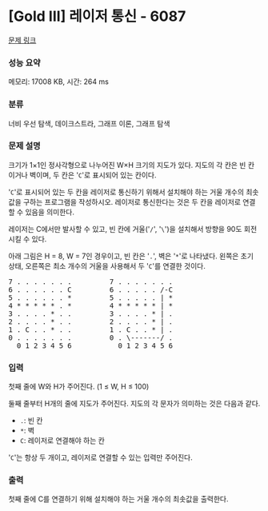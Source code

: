 # [Gold III] 레이저 통신 - 6087 

[문제 링크](https://www.acmicpc.net/problem/6087) 

### 성능 요약

메모리: 17008 KB, 시간: 264 ms

### 분류

너비 우선 탐색, 데이크스트라, 그래프 이론, 그래프 탐색

### 문제 설명

<p>크기가 1×1인 정사각형으로 나누어진 W×H 크기의 지도가 있다. 지도의 각 칸은 빈 칸이거나 벽이며, 두 칸은 '<code>C</code>'로 표시되어 있는 칸이다.</p>

<p>'<code>C</code>'로 표시되어 있는 두 칸을 레이저로 통신하기 위해서 설치해야 하는 거울 개수의 최솟값을 구하는 프로그램을 작성하시오. 레이저로 통신한다는 것은 두 칸을 레이저로 연결할 수 있음을 의미한다.</p>

<p>레이저는 C에서만 발사할 수 있고, 빈 칸에 거울('<code>/</code>', '<code>\</code>')을 설치해서 방향을 90도 회전시킬 수 있다. </p>

<p>아래 그림은 H = 8, W = 7인 경우이고, 빈 칸은 '<code>.</code>', 벽은 '<code>*</code>'로 나타냈다. 왼쪽은 초기 상태, 오른쪽은 최소 개수의 거울을 사용해서 두 '<code>C</code>'를 연결한 것이다.</p>

<pre>7 . . . . . . .         7 . . . . . . .
6 . . . . . . C         6 . . . . . /-C
5 . . . . . . *         5 . . . . . | *
4 * * * * * . *         4 * * * * * | *
3 . . . . * . .         3 . . . . * | .
2 . . . . * . .         2 . . . . * | .
1 . C . . * . .         1 . C . . * | .
0 . . . . . . .         0 . \-------/ .
  0 1 2 3 4 5 6           0 1 2 3 4 5 6
</pre>

### 입력 

 <p>첫째 줄에 W와 H가 주어진다. (1 ≤ W, H ≤ 100)</p>

<p>둘째 줄부터 H개의 줄에 지도가 주어진다. 지도의 각 문자가 의미하는 것은 다음과 같다.</p>

<ul>
	<li><code>.</code>: 빈 칸</li>
	<li><code>*</code>: 벽</li>
	<li><code>C</code>: 레이저로 연결해야 하는 칸</li>
</ul>

<p>'<code>C</code>'는 항상 두 개이고, 레이저로 연결할 수 있는 입력만 주어진다.</p>

### 출력 

 <p>첫째 줄에 C를 연결하기 위해 설치해야 하는 거울 개수의 최솟값을 출력한다.</p>

